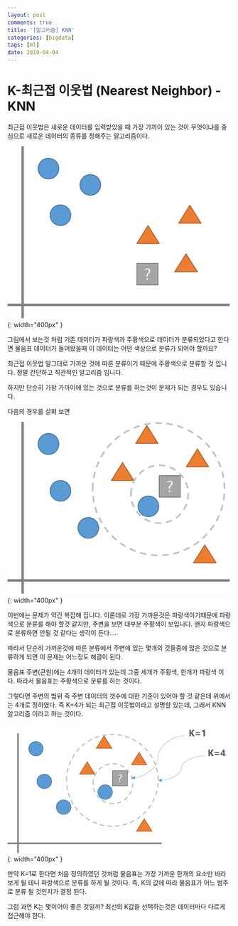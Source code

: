 ```yaml
---
layout: post
comments: true
title: '[알고리즘] KNN'
categories: [bigdata]
tags: [ml]
date: 2019-04-04
---
```


# K-최근접 이웃법 (Nearest Neighbor) - KNN

최근접 이웃법은 새로운 데이터를 입력받았을 때 가장 가까이 있는 것이 무엇이냐를 중심으로 새로운 데이터의 종류를 정해주는 알고리즘이다.

![knn](/assets/img/post/knn/knn-1.png){: width="400px" }

그림에서 보는것 처럼 기존 데이터가 파랑색과 주황색으로 데이터가 분류되었다고 한다면 물음표 데이터가 들어왔을때 이 데이터는 어떤 색상으로 분류가 되어야 할까요? 

최근접 이웃법 말그대로 가까운 것에 따른 분류이기 때문에 주황색으로 분류할 것 입니다. 정말 간단하고 직관적인 알고리즘 입니다.

하지만 단순히 가장 가까이에 있는 것으로 분류를 하는것이 문제가 되는 경우도 있습니다.

다음의 경우를 살펴 보면

![knn](/assets/img/post/knn/knn-2.png){: width="400px" }

이번에는 문제가 약간 복잡해 집니다. 이론데로 가장 가까운것은 파랑색이기때문에 파랑색으로 분류를 해야 할것 같지만, 주변을 보면 대부분 주황색이 보입니다. 왠지 파랑색으로 분류하면 안될 것 같다는 생각이 든다....

따라서 단순히 가까운것에 따른 분류에서 주변에 있는 몇개의 것들중에 많은 것으로 분류하게 되면 이 문제는 어느정도 해결이 된다.

물음표 주변(큰원)에는 4개의 데이터가 있는데 그중 세개가 주황색, 한개가 파랑색 이다. 따라서 물음표는 주황색으로 분류를 하는 것이다.

그렇다면 주변의 범위 즉 주변 데이터의 갯수에 대한 기준이 있어야 할 것 같은데 위에서는 4개로 정하였다. 즉 K=4가 되는 최근접 이웃법이라고 설명할 있는데, 그래서 KNN 알고리즘 이라고 하는 것이다.

![knn](/assets/img/post/knn/knn-3.png){: width="400px" }

만약 K=1로 한다면 처음 정의하였던 것처럼 물음표는 가장 가까운 한개의 요소만 바라보게 될 테니 파랑색으로 분류를 하게 될 것이다. 즉, K의 값에 따라 물음표가 어느 범주로 분류 될 것인지가 결정 된다.

그럼 과연 K는 몇이어야 좋은 것일까? 최선의 K값을 선택하는것은 데이터마다 다르게 접근해야 한다. 